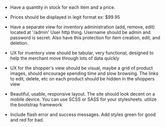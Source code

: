 + Have a quantity in stock for each item and a price.

+ Prices should be displayed in legit format ex: $99.95

+ Have a separate view for inventory administration (add, remove, edit) located at '/admin' User http thing. Username should be admin and password is secret.  Also have this protection for item creation, edit, and deletion.

+ UX for inventory view should be tabular, very functional, designed to help the merchant move through lots of data quickly

+ UX for the shopper's view should be visual, maybe a grid of product images, should encourage spending time and slow browsing.  The links to edit, delete, etc on each product should be hidden in the shoppers view

+ Beautiful, usable, responsive layout.  The site should look decent on a mobile device.  You can use SCSS or SASS for your stylesheets.  utilize the bootstrap framework

+ Include flash error and success messages.  Add styles green for good and red for bad.
